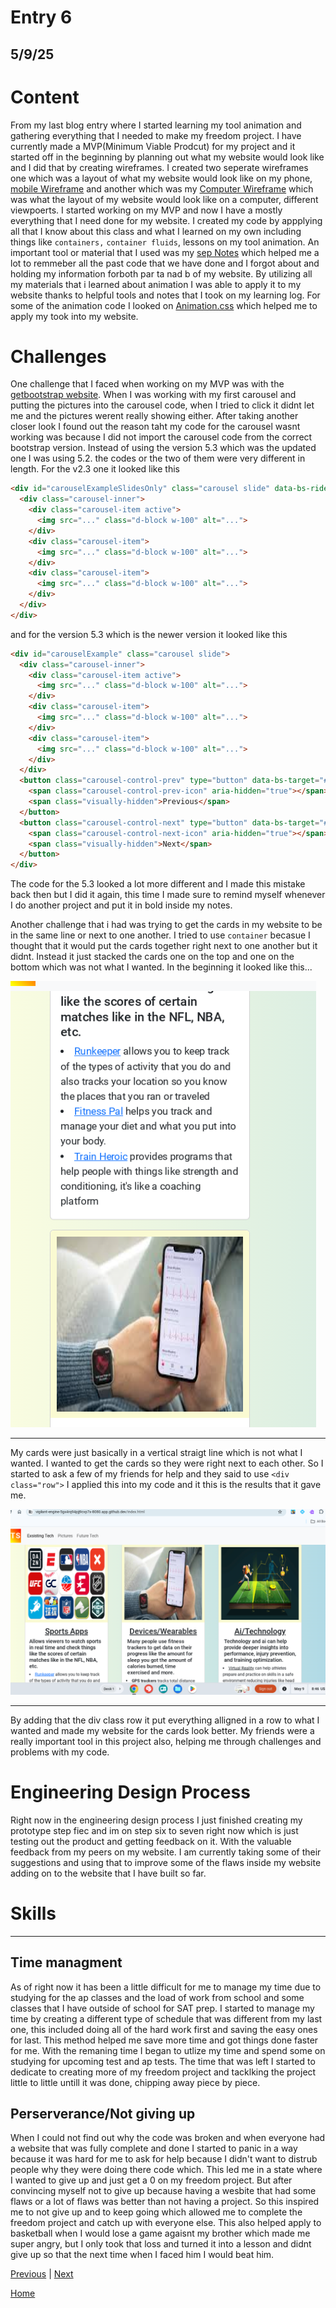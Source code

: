 # Entry 6
## 5/9/25

# Content
 From my last blog entry where I started learning my tool animation and gathering everything that I needed to make my freedom project. I have currently made a MVP(Minimum Viable Prodcut) for my project and it started off in the beginning by planning out what my website would look like and I did that by creating wireframes. I created two seperate wireframes one which was a layout of what my website would look like on my phone, [mobile Wireframe](mobile-wireframe.png) and another which was my [Computer Wireframe](Computer-Wireframe.png) which was what the layout of my website would look like on a computer, different viewpoerts. I started working on my MVP and now I have a mostly everything that I need done for my website. I created my code by appplying all that I know about this class and what I learned on my own including things like `containers,` `container fluids`, lessons on my tool animation. An important tool or material that I used was my [sep Notes](https://docs.google.com/document/d/1n9YZLqsv50YrUhVFN-iwL44YH_rncWpJEAocTKbw2i0/edit?tab=t.0) which helped me a lot to remmeber all the past code that we have done and I forgot about and holding my information forboth par ta nad b of my website. By utilizing all my materials that i learned about animation I was able to apply it to my website thanks to helpful tools and notes that I took on my learning log. For some of the animation code I looked on [Animation.css](https://animate.style) which helped me to apply my took into my website.


# Challenges
 One challenge that I faced when working on my MVP was with the [getbootstrap website](https://getbootstrap.com). When I was working with my first carousel and putting the pictures into the carousel code, when I tried to click it didnt let me and the pictures werent really showing either. After taking another closer look I found out the reason taht my code for the carousel wasnt working was because I did not import the carousel code from the correct bootstrap version. Instead of using the version 5.3 which was the updated one I was using 5.2. the codes or the two of them were very different in length. For the v2.3 one it looked like this

```html
<div id="carouselExampleSlidesOnly" class="carousel slide" data-bs-ride="carousel">
  <div class="carousel-inner">
    <div class="carousel-item active">
      <img src="..." class="d-block w-100" alt="...">
    </div>
    <div class="carousel-item">
      <img src="..." class="d-block w-100" alt="...">
    </div>
    <div class="carousel-item">
      <img src="..." class="d-block w-100" alt="...">
    </div>
  </div>
</div>
```
and for the version 5.3 which is the newer version it looked like this

```html
<div id="carouselExample" class="carousel slide">
  <div class="carousel-inner">
    <div class="carousel-item active">
      <img src="..." class="d-block w-100" alt="...">
    </div>
    <div class="carousel-item">
      <img src="..." class="d-block w-100" alt="...">
    </div>
    <div class="carousel-item">
      <img src="..." class="d-block w-100" alt="...">
    </div>
  </div>
  <button class="carousel-control-prev" type="button" data-bs-target="#carouselExample" data-bs-slide="prev">
    <span class="carousel-control-prev-icon" aria-hidden="true"></span>
    <span class="visually-hidden">Previous</span>
  </button>
  <button class="carousel-control-next" type="button" data-bs-target="#carouselExample" data-bs-slide="next">
    <span class="carousel-control-next-icon" aria-hidden="true"></span>
    <span class="visually-hidden">Next</span>
  </button>
</div>
```
 The code for the 5.3 looked a lot more different and I made this mistake back then but I did it again, this time I made sure to remind myself whenever I do another project and put it in bold inside my notes.

 Another challenge that i had was trying to get the cards in my website to be in the same line or next to one another. I tried to use `container` becasue I thought that it would put the cards together right next to one another but it didnt. Instead it just stacked the cards one on the top and one on the bottom which was not what I wanted. In the beginning it looked like this...

![photo1](../pictures/blog6-pic1.png)

---

 My cards were just basically in a vertical straigt line which is not what I wanted. I wanted to get the cards so they were right next to each other. So I started to ask a few of my friends for help and they said to use `<div class="row">` I applied this into my code and it this is the results that it gave me.

![picture2](../pictures/blog-pic.png)

---

 By adding that the div class row it put everything alligned in a row to what I wanted and made my website for the cards look better. My friends were a really important tool in this project also, helping me through challenges and problems with my code.

# Engineering Design Process
 Right now in the engineering design process I  just finished creating my prototype step fiec and im on step six to seven right now which is just testing out the product and getting feedback on it. With the valuable feedback from my peers on my website. I am currently taking some of their suggestions and using that to improve some of the flaws inside my website adding on to the website that I have built so far.

# Skills

---

## Time managment
 As of right now it has been a little difficult for me to manage my time due to studying for the ap classes and the load of work from school and some classes that I have outside of school for SAT prep. I started to manage my time by creating a different type of schedule that was different from my last one, this included doing all of the hard work first and saving the easy ones for last. This method helped me save more time and got things done faster for me. With the remaning time I began to utlize my time and spend some on studying for upcoming test and ap tests. The time that was left I started to dedicate to creating more of my freedom project and tacklking the project little to little untill it was done, chipping away piece by piece.

 ## Perserverance/Not giving up
 When I could not find out why the code was broken and when everyone had a website that was fully complete and done I started to panic in a way because it was hard for me to ask for help because I didn't want to distrub people why they were doing there code which. This led me in a state where I wanted to give up and just get a 0 on my freedom project. But after convincing myself not to give up because having a wesbite that had some flaws or a lot of flaws was better than not having a project. So this inspired me to not give up and to keep going which allowed me to complete the freedom project and catch up with everyone else. This also helped apply to basketball when I would lose a game agaisnt my brother which made me super angry, but I only took that loss and turned it into a lesson and didnt give up so that the next time when I faced him I would beat him. 

[Previous](entry05.md) | [Next](entry07.md)

[Home](../README.md)
